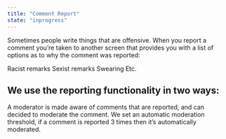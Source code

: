 ```yaml
---
title: "Comment Report"
state: "inprogress"
---
```


Sometimes people write things that are offensive. When you report a comment you’re taken to another screen that provides you with a list of options as to why the comment was reported:


Racist remarks
Sexist remarks
Swearing
Etc.


We use the reporting functionality in two ways:
--

A moderator is made aware of comments that are reported, and can decided to moderate the comment.
We set an automatic moderation threshold, if a comment is reported 3 times then it’s automatically moderated.
